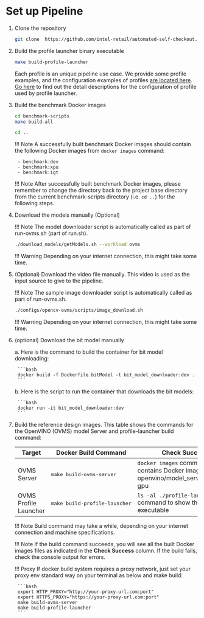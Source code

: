 # Set up Pipeline

1. Clone the repository

    ```bash
    git clone  https://github.com/intel-retail/automated-self-checkout.git && cd ./automated-self-checkout
    ```

2. Build the profile launcher binary executable

    ```bash
    make build-profile-launcher
    ```

    Each profile is an unique pipeline use case.  We provide some profile examples, and the configuration examples of profiles [are located here](https://github.com/intel-retail/automated-self-checkout/tree/main/configs/opencv-ovms/cmd_client/res).  [Go here](profileLauncherConfigs.md) to find out the detail descriptions for the configuration of profile used by profile launcher.

3. Build the benchmark Docker images

    ```bash
    cd benchmark-scripts
    make build-all

    cd ..
    ```

    !!! Note
        A successfully built benchmark Docker images should contain the following Docker images from `docker images` command:

        - benchmark:dev
        - benchmark:xpu
        - benchmark:igt

    !!! Note
        After successfully built benchmark Docker images, please remember to change the directory back to the project base directory from the current benchmark-scripts directory (i.e. `cd ..`) for the following steps.        

4. Download the models manually (Optional)

    !!! Note
        The model downloader script is automatically called as part of run-ovms.sh (part of run.sh).
    
    ```bash
    ./download_models/getModels.sh --workload ovms
    ```
    
    !!! Warning
        Depending on your internet connection, this might take some time.


5. (Optional) Download the video file manually. This video is used as the input source to give to the pipeline.

    !!! Note
        The sample image downloader script is automatically called as part of run-ovms.sh. 

    ```bash
    ./configs/opencv-ovms/scripts/image_download.sh
    ```

    !!! Warning
        Depending on your internet connection, this might take some time.


6. (optional) Download the bit model manually 

    a. Here is the command to build the container for bit model downloading:
    
        ```bash
        docker build -f Dockerfile.bitModel -t bit_model_downloader:dev .
        ```

    b. Here is the script to run the container that downloads the bit models:
    
        ```bash
        docker run -it bit_model_downloader:dev
        ```

7. Build the reference design images. This table shows the commands for the OpenVINO (OVMS) model Server and profile-launcher build command:

    | Target                            | Docker Build Command               | Check Success                                                          |
    | ----------------------------------| -----------------------------------|------------------------------------------------------------------------|
    | OVMS Server                       | <pre>make build-ovms-server</pre>  | `docker images` command output contains Docker image openvino/model_server:2023.1-gpu</b>  |
    | OVMS Profile Launcher             | <pre>make build-profile-launcher</pre>  | `ls -al ./profile-launcher` command to show the binary executable                |

    !!! Note
        Build command may take a while, depending on your internet connection and machine specifications.
    
    !!! Note
        If the build command succeeds, you will see all the built Docker images files as indicated in the **Check Success** column. If the build fails, check the console output for errors.
    
    !!! Proxy
        If docker build system requires a proxy network, just set your proxy env standard way on your terminal as below and make build:
    
        ```bash
        export HTTP_PROXY="http://your-proxy-url.com:port"
        export HTTPS_PROXY="https://your-proxy-url.com:port"
        make build-ovms-server
        make build-profile-launcher
        ```
